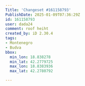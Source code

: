 ```yaml
---
Title: 'Changeset #161158793'
PublishDate: 2025-01-09T07:36:29Z
id: 161158793
user: dada24
comment: roof heiht
created_by: iD 2.30.4
tags:
- Montenegro
- Budva
bbox:
  min_lon: 18.838278
  min_lat: 42.2779725
  max_lon: 18.8383936
  max_lat: 42.2780792

---
```

